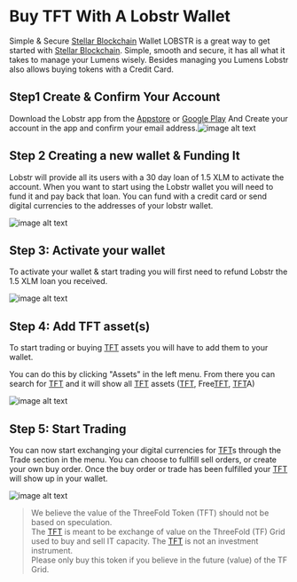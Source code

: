 # Buy TFT With A Lobstr Wallet

Simple & Secure [Stellar Blockchain](threefold__stellar_blockchain) Wallet
LOBSTR is a great way to get started with [Stellar Blockchain](threefold__stellar_blockchain).
Simple, smooth and secure, it has all what it takes to manage your Lumens wisely.
Besides managing you Lumens Lobstr also allows buying tokens with a Credit Card.

## Step1 Create & Confirm Your Account

Download the Lobstr app from the [Appstore](https://apps.apple.com/us/app/lobstr-stellar-wallet/id1404357892) or [Google Play](https://play.google.com/store/apps/details?id=com.lobstr.client&hl=nl)
And Create your account in the app and confirm your email address.![image alt text](threefold__lobstr_create_account.jpg  )

## Step 2 Creating a new wallet & Funding It


Lobstr will provide all its users with a 30 day loan of 1.5 XLM to activate the account. When you want to start using the Lobstr wallet you will need to fund it and pay back that loan. You can fund with a credit card or send digital currencies to the addresses of your lobstr wallet.

![image alt text](threefold__lobstr_fund_wallet.jpg  )

## Step 3: Activate your wallet

To activate your wallet & start trading you will first need to refund Lobstr the 1.5 XLM loan you received.

![image alt text](threefold__lobstr_activate_wallet.jpg  )

## Step 4: Add TFT asset(s)

To start trading or buying [TFT](threefold__threefold_token) assets you will have to add them to your wallet.

You can do this by clicking "Assets" in the left menu. From there you can search for [TFT](threefold__threefold_token) and it will show all [TFT](threefold__threefold_token) assets ([TFT](threefold__threefold_token), Free[TFT](threefold__threefold_token), [TFT](threefold__threefold_token)A)

![image alt text](threefold__lobstr_add_assets.jpg  )

## Step 5: Start Trading

You can now start exchanging your digital currencies for [TFT](threefold__threefold_token)s through the Trade section in the menu. You can choose to fullfill sell orders, or create your own buy order. Once the buy order or trade has been fulfilled your [TFT](threefold__threefold_token) will show up in your wallet.

![image alt text](threefold__lobstr_trade_tft.jpg  )

> We believe the value of the ThreeFold Token (TFT) should not be based on speculation. <BR>
> The [TFT](threefold__threefold_token) is meant to be exchange of value on the ThreeFold (TF) Grid <BR>
> used to buy and sell IT capacity. The [TFT](threefold__threefold_token) is not an investment instrument. <BR>
> Please only buy this token if you believe in the future (value) of the TF Grid.